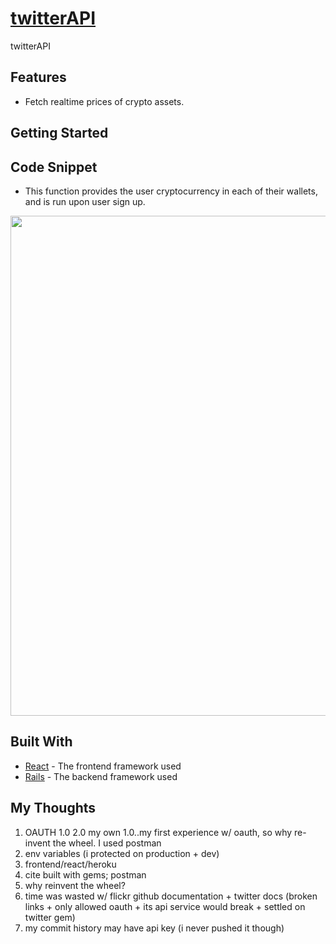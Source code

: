 # [twitterAPI](http://www.thecoinface.com)

twitterAPI

## Features

* Fetch realtime prices of crypto assets.

## Getting Started

## Code Snippet
* This function provides the user cryptocurrency in each of their wallets, and is run upon user sign up.

<p align="center"><img src="https://i.imgur.com/9uUBlSM.png" width="800px" /></p>

## Built With

* [React](https://reactjs.org/docs/getting-started.html) - The frontend framework used
* [Rails](https://guides.rubyonrails.org/) - The backend framework used

## My Thoughts
1) OAUTH 1.0 2.0 my own 1.0..my first experience w/ oauth, so why re-invent the wheel. I used postman
2) env variables (i protected on production + dev)
3) frontend/react/heroku
4) cite built with gems; postman
5) why reinvent the wheel?
6) time was wasted w/ flickr github documentation + twitter docs (broken links + only allowed oauth + its api service would break + settled on twitter gem)
7) my commit history may have api key (i never pushed it though)
